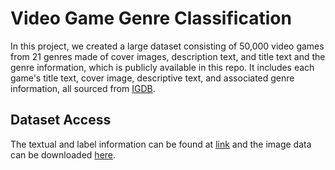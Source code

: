 # Video Game Genre Classification

In this project, we created a large dataset consisting of 50,000 video games from 21 genres made of cover images,
description text, and title text and the genre information, which is publicly available in this repo. It includes each game's title text, cover image, descriptive text, and associated genre information, all sourced from [IGDB](http://igdb.com). 

## Dataset Access
The textual and label information can be found at [link](https://github.com/yuhangjiang22/video-game-genre-classificaion/blob/main/Dataset.csv) and the image data can be downloaded [here](https://drive.google.com/file/d/1IQTUygonZ4aTPTXrtAGFm1UFFQFPF2Tf/view?usp=sharing).
